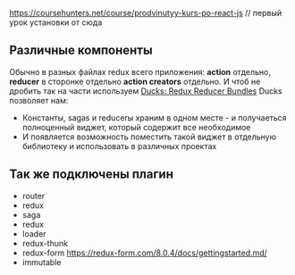 https://coursehunters.net/course/prodvinutyy-kurs-po-react-js  // первый урок установки от сюда

## Различные компоненты
Обычно в разных файлах redux всего приложения: __action__ отдельно, __reducer__   в сторонке отдельно
__action creators__ отдельно. И чтоб не дробить так на части используем [Ducks: Redux Reducer Bundles](https://github.com/erikras/ducks-modular-redux)
Ducks позволяет нам:
- Константы, sagas и reducerы храним в одном месте - и получаеться полноценный виджет, который содержит все необходимое
- И появляется возможность поместить такой виджет в отдельную библиотеку и использовать в различных проектах 


## Так же подключены плагин
- router 
- redux 
- saga 
- redux 
- loader
- redux-thunk
- redux-form  https://redux-form.com/8.0.4/docs/gettingstarted.md/
- immutable
